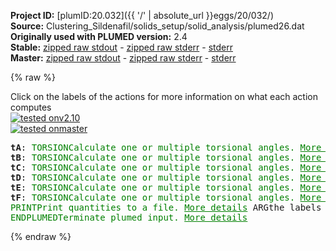 **Project ID:** [plumID:20.032]({{ '/' | absolute_url }}eggs/20/032/)  
**Source:** Clustering_Sildenafil/solids_setup/solid_analysis/plumed26.dat  
**Originally used with PLUMED version:** 2.4  
**Stable:** [zipped raw stdout](plumed26.dat.plumed.stdout.txt.zip) - [zipped raw stderr](plumed26.dat.plumed.stderr.txt.zip) - [stderr](plumed26.dat.plumed.stderr)  
**Master:** [zipped raw stdout](plumed26.dat.plumed_master.stdout.txt.zip) - [zipped raw stderr](plumed26.dat.plumed_master.stderr.txt.zip) - [stderr](plumed26.dat.plumed_master.stderr)  

{% raw %}
<div class="plumedpreheader">
<div class="headerInfo" id="value_details_data/Clustering_Sildenafil/solids_setup/solid_analysis/plumed26.dat"> Click on the labels of the actions for more information on what each action computes </div>
<div class="containerBadge">
<div class="headerBadge"><a href="plumed26.dat.plumed.stderr"><img src="https://img.shields.io/badge/v2.10-passing-green.svg" alt="tested onv2.10" /></a></div>
<div class="headerBadge"><a href="plumed26.dat.plumed_master.stderr"><img src="https://img.shields.io/badge/master-passing-green.svg" alt="tested onmaster" /></a></div>
</div>
</div>
<pre class="plumedlisting">
<b name="data/Clustering_Sildenafil/solids_setup/solid_analysis/plumed26.dattA" onclick='showPath("data/Clustering_Sildenafil/solids_setup/solid_analysis/plumed26.dat","data/Clustering_Sildenafil/solids_setup/solid_analysis/plumed26.dattA","data/Clustering_Sildenafil/solids_setup/solid_analysis/plumed26.dattA","brown")'>tA</b>: <span class="plumedtooltip" style="color:green">TORSION<span class="right">Calculate one or multiple torsional angles. <a href="https://www.plumed.org/doc-master/user-doc/html/TORSION" style="color:green">More details</a><i></i></span></span> <span class="plumedtooltip">VECTOR1<span class="right">You should use VECTORA instead of this keyword which was used in older versions of PLUMED and is provided for back compatibility only<i></i></span></span>=1645,1639 <span class="plumedtooltip">AXIS<span class="right">two atoms that define an axis<i></i></span></span>=1639,1660 <span class="plumedtooltip">VECTOR2<span class="right">You should use VECTORB instead of this keyword which was used in older versions of PLUMED and is provided for back compatibility only<i></i></span></span>=1660,1666
<span style="display:none;" id="data/Clustering_Sildenafil/solids_setup/solid_analysis/plumed26.dattA">The TORSION action with label <b>tA</b> calculates the following quantities:<table  align="center" frame="void" width="95%" cellpadding="5%"><tr><td width="5%"><b> Quantity </b>  </td><td><b> Description </b> </td></tr><tr><td width="5%">tA.value</td><td>the TORSION involving these atoms</td></tr></table></span><b name="data/Clustering_Sildenafil/solids_setup/solid_analysis/plumed26.dattB" onclick='showPath("data/Clustering_Sildenafil/solids_setup/solid_analysis/plumed26.dat","data/Clustering_Sildenafil/solids_setup/solid_analysis/plumed26.dattB","data/Clustering_Sildenafil/solids_setup/solid_analysis/plumed26.dattB","brown")'>tB</b>: <span class="plumedtooltip" style="color:green">TORSION<span class="right">Calculate one or multiple torsional angles. <a href="https://www.plumed.org/doc-master/user-doc/html/TORSION" style="color:green">More details</a><i></i></span></span> <span class="plumedtooltip">VECTOR1<span class="right">You should use VECTORA instead of this keyword which was used in older versions of PLUMED and is provided for back compatibility only<i></i></span></span>=1658,1647 <span class="plumedtooltip">AXIS<span class="right">two atoms that define an axis<i></i></span></span>=1647,1640 <span class="plumedtooltip">VECTOR2<span class="right">You should use VECTORB instead of this keyword which was used in older versions of PLUMED and is provided for back compatibility only<i></i></span></span>=1640,1668
<span style="display:none;" id="data/Clustering_Sildenafil/solids_setup/solid_analysis/plumed26.dattB">The TORSION action with label <b>tB</b> calculates the following quantities:<table  align="center" frame="void" width="95%" cellpadding="5%"><tr><td width="5%"><b> Quantity </b>  </td><td><b> Description </b> </td></tr><tr><td width="5%">tB.value</td><td>the TORSION involving these atoms</td></tr></table></span><b name="data/Clustering_Sildenafil/solids_setup/solid_analysis/plumed26.dattC" onclick='showPath("data/Clustering_Sildenafil/solids_setup/solid_analysis/plumed26.dat","data/Clustering_Sildenafil/solids_setup/solid_analysis/plumed26.dattC","data/Clustering_Sildenafil/solids_setup/solid_analysis/plumed26.dattC","brown")'>tC</b>: <span class="plumedtooltip" style="color:green">TORSION<span class="right">Calculate one or multiple torsional angles. <a href="https://www.plumed.org/doc-master/user-doc/html/TORSION" style="color:green">More details</a><i></i></span></span> <span class="plumedtooltip">VECTOR1<span class="right">You should use VECTORA instead of this keyword which was used in older versions of PLUMED and is provided for back compatibility only<i></i></span></span>=1647,1640 <span class="plumedtooltip">AXIS<span class="right">two atoms that define an axis<i></i></span></span>=1640,1668 <span class="plumedtooltip">VECTOR2<span class="right">You should use VECTORB instead of this keyword which was used in older versions of PLUMED and is provided for back compatibility only<i></i></span></span>=1668,1680
<span style="display:none;" id="data/Clustering_Sildenafil/solids_setup/solid_analysis/plumed26.dattC">The TORSION action with label <b>tC</b> calculates the following quantities:<table  align="center" frame="void" width="95%" cellpadding="5%"><tr><td width="5%"><b> Quantity </b>  </td><td><b> Description </b> </td></tr><tr><td width="5%">tC.value</td><td>the TORSION involving these atoms</td></tr></table></span><b name="data/Clustering_Sildenafil/solids_setup/solid_analysis/plumed26.dattD" onclick='showPath("data/Clustering_Sildenafil/solids_setup/solid_analysis/plumed26.dat","data/Clustering_Sildenafil/solids_setup/solid_analysis/plumed26.dattD","data/Clustering_Sildenafil/solids_setup/solid_analysis/plumed26.dattD","brown")'>tD</b>: <span class="plumedtooltip" style="color:green">TORSION<span class="right">Calculate one or multiple torsional angles. <a href="https://www.plumed.org/doc-master/user-doc/html/TORSION" style="color:green">More details</a><i></i></span></span> <span class="plumedtooltip">VECTOR1<span class="right">You should use VECTORA instead of this keyword which was used in older versions of PLUMED and is provided for back compatibility only<i></i></span></span>=1647,1656 <span class="plumedtooltip">AXIS<span class="right">two atoms that define an axis<i></i></span></span>=1656,1650 <span class="plumedtooltip">VECTOR2<span class="right">You should use VECTORB instead of this keyword which was used in older versions of PLUMED and is provided for back compatibility only<i></i></span></span>=1650,1643
<span style="display:none;" id="data/Clustering_Sildenafil/solids_setup/solid_analysis/plumed26.dattD">The TORSION action with label <b>tD</b> calculates the following quantities:<table  align="center" frame="void" width="95%" cellpadding="5%"><tr><td width="5%"><b> Quantity </b>  </td><td><b> Description </b> </td></tr><tr><td width="5%">tD.value</td><td>the TORSION involving these atoms</td></tr></table></span><b name="data/Clustering_Sildenafil/solids_setup/solid_analysis/plumed26.dattE" onclick='showPath("data/Clustering_Sildenafil/solids_setup/solid_analysis/plumed26.dat","data/Clustering_Sildenafil/solids_setup/solid_analysis/plumed26.dattE","data/Clustering_Sildenafil/solids_setup/solid_analysis/plumed26.dattE","brown")'>tE</b>: <span class="plumedtooltip" style="color:green">TORSION<span class="right">Calculate one or multiple torsional angles. <a href="https://www.plumed.org/doc-master/user-doc/html/TORSION" style="color:green">More details</a><i></i></span></span> <span class="plumedtooltip">VECTOR1<span class="right">You should use VECTORA instead of this keyword which was used in older versions of PLUMED and is provided for back compatibility only<i></i></span></span>=1649,1653 <span class="plumedtooltip">AXIS<span class="right">two atoms that define an axis<i></i></span></span>=1653,1684 <span class="plumedtooltip">VECTOR2<span class="right">You should use VECTORB instead of this keyword which was used in older versions of PLUMED and is provided for back compatibility only<i></i></span></span>=1684,1699
<span style="display:none;" id="data/Clustering_Sildenafil/solids_setup/solid_analysis/plumed26.dattE">The TORSION action with label <b>tE</b> calculates the following quantities:<table  align="center" frame="void" width="95%" cellpadding="5%"><tr><td width="5%"><b> Quantity </b>  </td><td><b> Description </b> </td></tr><tr><td width="5%">tE.value</td><td>the TORSION involving these atoms</td></tr></table></span><b name="data/Clustering_Sildenafil/solids_setup/solid_analysis/plumed26.dattF" onclick='showPath("data/Clustering_Sildenafil/solids_setup/solid_analysis/plumed26.dat","data/Clustering_Sildenafil/solids_setup/solid_analysis/plumed26.dattF","data/Clustering_Sildenafil/solids_setup/solid_analysis/plumed26.dattF","brown")'>tF</b>: <span class="plumedtooltip" style="color:green">TORSION<span class="right">Calculate one or multiple torsional angles. <a href="https://www.plumed.org/doc-master/user-doc/html/TORSION" style="color:green">More details</a><i></i></span></span> <span class="plumedtooltip">VECTOR1<span class="right">You should use VECTORA instead of this keyword which was used in older versions of PLUMED and is provided for back compatibility only<i></i></span></span>=1653,1684 <span class="plumedtooltip">AXIS<span class="right">two atoms that define an axis<i></i></span></span>=1684,1699 <span class="plumedtooltip">VECTOR2<span class="right">You should use VECTORB instead of this keyword which was used in older versions of PLUMED and is provided for back compatibility only<i></i></span></span>=1699,1695
<span style="display:none;" id="data/Clustering_Sildenafil/solids_setup/solid_analysis/plumed26.dattF">The TORSION action with label <b>tF</b> calculates the following quantities:<table  align="center" frame="void" width="95%" cellpadding="5%"><tr><td width="5%"><b> Quantity </b>  </td><td><b> Description </b> </td></tr><tr><td width="5%">tF.value</td><td>the TORSION involving these atoms</td></tr></table></span><span class="plumedtooltip" style="color:green">PRINT<span class="right">Print quantities to a file. <a href="https://www.plumed.org/doc-master/user-doc/html/PRINT" style="color:green">More details</a><i></i></span></span> <span class="plumedtooltip">ARG<span class="right">the labels of the values that you would like to print to the file<i></i></span></span>=<b name="data/Clustering_Sildenafil/solids_setup/solid_analysis/plumed26.dattA">tA</b>,<b name="data/Clustering_Sildenafil/solids_setup/solid_analysis/plumed26.dattB">tB</b>,<b name="data/Clustering_Sildenafil/solids_setup/solid_analysis/plumed26.dattC">tC</b>,<b name="data/Clustering_Sildenafil/solids_setup/solid_analysis/plumed26.dattD">tD</b>,<b name="data/Clustering_Sildenafil/solids_setup/solid_analysis/plumed26.dattE">tE</b>,<b name="data/Clustering_Sildenafil/solids_setup/solid_analysis/plumed26.dattF">tF</b> <span class="plumedtooltip">FILE<span class="right">the name of the file on which to output these quantities<i></i></span></span>=cluster_data_26
<span style="display:none;" id="data/Clustering_Sildenafil/solids_setup/solid_analysis/plumed26.dat">The PRINT action with label <b></b> calculates something</span><span class="plumedtooltip" style="color:green">ENDPLUMED<span class="right">Terminate plumed input. <a href="https://www.plumed.org/doc-master/user-doc/html/ENDPLUMED" style="color:green">More details</a><i></i></span></span><span style="color:blue" class="comment">
</span></pre>
{% endraw %}
